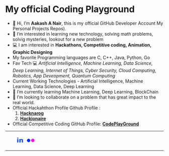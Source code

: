 
<!--
**crackysolver/crackysolver** is a ✨ _special_ ✨ repository because its `README.md` (this file) appears on your GitHub profile.-->
# My official Coding Playground 
- 👋 Hi, I’m **Aakash A Nair**, this is my official GitHub Developer Account My Personal Projects Repos). 
- 👀 I’m interested in learning new technology, solving math problems, solvig mysteries, lookout for a new problem 
- 💻 I am interested in **Hackathons, Competitive coding, Animation, Graphic Designing**
- My favorite Programming languages are C, C++, Java, Python, Go
- Fav Tech 💻 *Artificial Intelligence, Machine Learning, Data Science, Deep Learning, Internet of Things, Cyber Security, Cloud Computing, Robotics, App Deveopment, Quantum Computing*
- Current Working Technologies - Artificial Intelligence, Machine Learning, Data Science, Deep Learning
- 🌱 I’m currently learning Machine Learning, Deep Learning, BlockChain
- 💞️ I’m looking to collaborate on a problem that has great impact to the real world.
- Official Hackahthon Profile Github Profile : 
     1. [**Hacknarog**](https://github.com/hacknarog)
     2. [**Hackionaire**](https://github.com/Hackingknight)  
- Official Competitive Coding GitHub Profile: [**CodePlayGround**](https://github.com/nairthecoder)
____________________________________________________________________________________________________________________________________________________________________
&emsp;&emsp; <a href="https://www.linkedin.com/in/aakash-nair/"><img src="linkedin_logo.png" width="30"/></a>
             <a href="https://www.flickr.com/people/nair_aakash/"><img src="flickr_logo.png" width="30"/></a>
____________________________________________________________________________________________________________________________________________________________________
